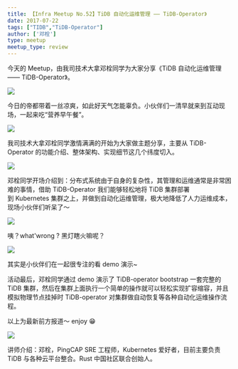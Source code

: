 ```yaml
---
title: 【Infra Meetup No.52】TiDB 自动化运维管理 —— TiDB-Operator》
date: 2017-07-22
tags: ["TIDB","TiDB-Operator"]
author: ['邓栓']
type: meetup
meetup_type: review
---
```


今天的 Meetup，由我司技术大拿邓栓同学为大家分享《TiDB 自动化运维管理 —— TiDB-Operator》。

![](http://upload-images.jianshu.io/upload_images/542677-8055c5269fc64c8b?imageMogr2/auto-orient/strip%7CimageView2/2/w/1240)

今日的帝都带着一丝凉爽，如此好天气怎能辜负。小伙伴们一清早就来到互动现场，一起来吃“营养早午餐”。

![](http://upload-images.jianshu.io/upload_images/542677-e2394095d86c6868?imageMogr2/auto-orient/strip%7CimageView2/2/w/1240)

我司技术大拿邓栓同学激情满满的开始为大家做主题分享，主要从 TiDB-Operator 的功能介绍、整体架构、实现细节这几个纬度切入。

![](http://upload-images.jianshu.io/upload_images/542677-7236f4703ae1d0a8?imageMogr2/auto-orient/strip%7CimageView2/2/w/1240)

邓栓同学开场介绍到：分布式系统由于自身的复杂性，其管理和运维通常是非常困难的事情，借助 TiDB-Operator 我们能够轻松地将 TiDB 集群部署到 Kubernetes 集群之上，并做到自动化运维管理，极大地降低了人力运维成本，现场小伙伴们听呆了～

![](http://upload-images.jianshu.io/upload_images/542677-917813604cce13aa?imageMogr2/auto-orient/strip%7CimageView2/2/w/1240)

咦？what'wrong ? 黑灯瞎火嘛呢？

![](http://upload-images.jianshu.io/upload_images/542677-d8947eaddc2c3ec7?imageMogr2/auto-orient/strip%7CimageView2/2/w/1240)

其实是小伙伴们在一起很专注的看 demo 演示~

活动最后，邓栓同学通过 demo 演示了 TiDB-operator bootstrap 一套完整的 TiDB 集群，然后在集群上面执行一个简单的操作就可以轻松实现扩容缩容，并且模拟物理节点挂掉时 TiDB-operator 对集群做自动恢复等各种自动化运维操作流程。

以上为最新前方报道～ enjoy 😁


![](http://upload-images.jianshu.io/upload_images/542677-0dd355cc535b7104?imageMogr2/auto-orient/strip%7CimageView2/2/w/1240)

讲师介绍：邓栓，PingCAP SRE 工程师，Kubernetes 爱好者，目前主要负责 TiDB 与各种云平台整合。Rust 中国社区联合创始人。

